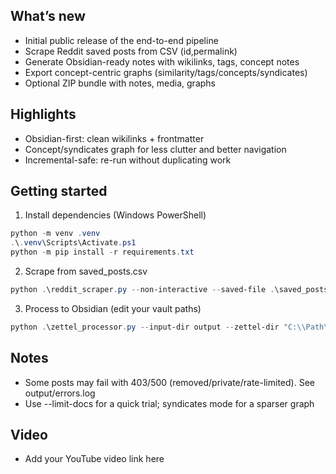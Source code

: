 <!-- Release description template for GitHub Releases -->

## What’s new
- Initial public release of the end-to-end pipeline
- Scrape Reddit saved posts from CSV (id,permalink)
- Generate Obsidian-ready notes with wikilinks, tags, concept notes
- Export concept-centric graphs (similarity/tags/concepts/syndicates)
- Optional ZIP bundle with notes, media, graphs

## Highlights
- Obsidian-first: clean wikilinks + frontmatter
- Concept/syndicates graph for less clutter and better navigation
- Incremental-safe: re-run without duplicating work

## Getting started
1) Install dependencies (Windows PowerShell)
```powershell
python -m venv .venv
.\.venv\Scripts\Activate.ps1
python -m pip install -r requirements.txt
```
2) Scrape from saved_posts.csv
```powershell
python .\reddit_scraper.py --non-interactive --saved-file .\saved_posts.csv --output-dir output
```
3) Process to Obsidian (edit your vault paths)
```powershell
python .\zettel_processor.py --input-dir output --zettel-dir "C:\\Path\\To\\Obsidian Vault\\Reddit Zettels" --media-dir "C:\\Path\\To\\Obsidian Vault\\Reddit Attachments" --graph-mode syndicates --recompute-all
```

## Notes
- Some posts may fail with 403/500 (removed/private/rate-limited). See output/errors.log
- Use --limit-docs for a quick trial; syndicates mode for a sparser graph

## Video
- Add your YouTube video link here
